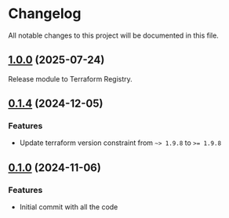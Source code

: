 # Changelog

All notable changes to this project will be documented in this file.

## [1.0.0]() (2025-07-24)

Release module to Terraform Registry.

## [0.1.4]() (2024-12-05)

### Features

* Update terraform version constraint from `~> 1.9.8` to `>= 1.9.8`

## [0.1.0]() (2024-11-06)

### Features

* Initial commit with all the code
